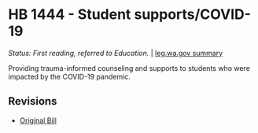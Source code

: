 # HB 1444 - Student supports/COVID-19
*Status: First reading, referred to Education.* | [leg.wa.gov summary](https://app.leg.wa.gov/billsummary?BillNumber=1444&Year=2021)

Providing trauma-informed counseling and supports to students who were impacted by the COVID-19 pandemic.

## Revisions
* [Original Bill](1/)